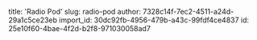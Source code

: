 title: 'Radio Pod'
slug: radio-pod
author: 7328c14f-7ec2-4511-a24d-29a1c5ce23eb
import_id: 30dc92fb-4956-479b-a43c-99fdf4ce4837
id: 25e10f60-4bae-4f2d-b2f8-971030058ad7
